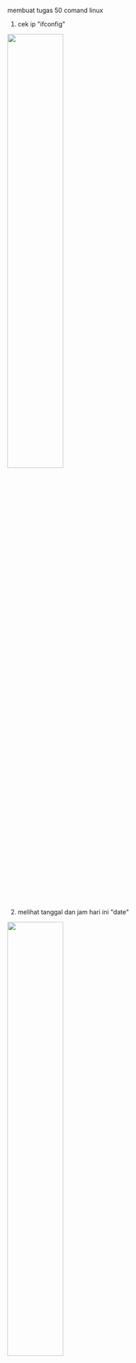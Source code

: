 membuat tugas 50 comand linux

1. cek ip "ifconfig"
<img src="https://github.com/whydyt/wahyu_hidayat_comand_linux/assets/126397170/88aaeb0e-f98f-439f-bfe8-d475b1628458" width=50% height=50%>

2. melihat tanggal dan jam hari ini "date"
<img src="https://github.com/whydyt/wahyu_hidayat_comand_linux/assets/126397170/49052b69-cd4c-400a-a7f9-2fbb3e62c03e" width=50% height=50%>

3. melihat kalender "cal"
<img src="https://github.com/whydyt/wahyu_hidayat_comand_linux/assets/126397170/9bfcf278-a082-44a3-965a-c50f5a33a88f" width=50% height=50%>

4. mengganti password "sudo passwd"
<img src="https://github.com/whydyt/wahyu_hidayat_comand_linux/assets/126397170/7ebab06b-3840-405b-972e-a940afc62f0b" width=50% height=50%>

5. membersihkan halaman "clear"
<img src="https://github.com/whydyt/wahyu_hidayat_comand_linux/assets/126397170/f3316d64-231d-44f8-b425-8d866bf5830c" width=50% height=50%>

6. menampilkan direktori "ls"

 <img width="361" alt="image" src="https://github.com/whydyt/wahyu_hidayat_comand_linux/assets/126397170/fd06a0f3-9485-48c7-91c1-797c3589525f">

7. membuat direktori "mkdir"
<img width="248" alt="image" src="https://github.com/whydyt/wahyu_hidayat_comand_linux/assets/126397170/9ff6ff7b-38ed-4526-836b-22c15fc95ff6">

8. membuat file baru "touch"
   
   <img width="220" alt="image" src="https://github.com/whydyt/wahyu_hidayat_comand_linux/assets/126397170/11729ffe-517e-49a9-83b2-2dd8af5c1736">

9. menghapus file "rm"
    
   <img width="224" alt="image" src="https://github.com/whydyt/wahyu_hidayat_comand_linux/assets/126397170/91949263-b18d-4934-95f5-5469d3b51b9f">

10. menampilkan direktori yang dibuka saat ini "pwd"

    <img width="145" alt="image" src="https://github.com/whydyt/wahyu_hidayat_comand_linux/assets/126397170/30891bd1-7c5c-41d2-b6ad-e9733a3dda7f">

12. berpindah direktori "cd"
<img width="155" alt="image" src="https://github.com/whydyt/wahyu_hidayat_comand_linux/assets/126397170/8b1a008c-5d49-443e-8357-32b3f5645e38">

13. menjalankan perintah dengan akses superuser "sudo"
14. 
    <img width="327" alt="image" src="https://github.com/whydyt/wahyu_hidayat_comand_linux/assets/126397170/87089982-0be7-4848-8b16-44f3fe0c6548">

15. menampilkan ruang disk yang tersedia "df"
    
    <img width="319" alt="image" src="https://github.com/whydyt/wahyu_hidayat_comand_linux/assets/126397170/47f1890b-effe-4219-a688-d476bd325091">

16. berpindah superuser "su"

    <img width="141" alt="image" src="https://github.com/whydyt/wahyu_hidayat_comand_linux/assets/126397170/e5051702-562d-47b9-91fc-b0f6596c14b1">

17. menampilkan informasi kernel "uname"
<img width="161" alt="image" src="https://github.com/whydyt/wahyu_hidayat_comand_linux/assets/126397170/f6fd33ba-0e1b-4c80-82e7-ccb8c971a2e9">

18. melihat riwayat perintah "history"

    <img width="113" alt="image" src="https://github.com/whydyt/wahyu_hidayat_comand_linux/assets/126397170/19e89325-65ed-45b2-a4dc-fbe08b5cfd9f">

19. mencari file direktori di dalam struktur direktori "find"
    
    <img width="137" alt="image" src="https://github.com/whydyt/wahyu_hidayat_comand_linux/assets/126397170/45d18527-9328-4c3f-8d5b-1d24f9e41772">

20. menampilkan penggunaan disk oleh direktori "du"

    <img width="103" alt="image" src="https://github.com/whydyt/wahyu_hidayat_comand_linux/assets/126397170/0564a227-2100-49a9-9059-5253ad1a15f4">

21. menampilkan proses yang sedang berjalan "top"

    <img width="348" alt="image" src="https://github.com/whydyt/wahyu_hidayat_comand_linux/assets/126397170/4f31009b-d530-4c52-bc91-77c7f49f29bb">

22. menampilkan status proses "ps"

    <img width="141" alt="image" src="https://github.com/whydyt/wahyu_hidayat_comand_linux/assets/126397170/1b0d8afe-bb29-48f8-97e2-92b5d4828849">

23. cek sinyal "ping"

    <img width="236" alt="image" src="https://github.com/whydyt/wahyu_hidayat_comand_linux/assets/126397170/6c3e7574-6775-478a-8dab-09e911cbe9af">

    
24. menampilkan informasi jaringan "netstat"

    <img width="281" alt="image" src="https://github.com/whydyt/wahyu_hidayat_comand_linux/assets/126397170/1dc24159-36fc-4a29-a8d6-73121e0c571b">


25. melacak jalur paket melalui jaringan "traceroute"

    <img width="298" alt="image" src="https://github.com/whydyt/wahyu_hidayat_comand_linux/assets/126397170/28e38860-4aff-4ac8-ba4a-f5a1d57efc95">

26. mematikan/me-restart sitem "shutdown"

    <img width="170" alt="image" src="https://github.com/whydyt/wahyu_hidayat_comand_linux/assets/126397170/b5cf6a6d-d078-4566-8117-780a7a0f8492">

27. memperbarui daftar paket dari repositori APT "sudo apt update"

<img src="https://github.com/whydyt/wahyu_hidayat_comand_linux/assets/126397170/5fb4f544-80ae-4a95-b271-37bba0ce8ac5" width=50% height=50%>


28.  memperbarui semua daftar paket yang telah terinstall ke versi baru "sudo apt updgrade"


<img src="https://github.com/whydyt/wahyu_hidayat_comand_linux/assets/126397170/24f30108-64e0-409d-92b1-396a6514adc1 width=50% height=50%">



29.  menampilkan daftar sinyal yang dapat dikirimkan ke proses perintah kill "kill -l"

<img src="https://github.com/whydyt/wahyu_hidayat_comand_linux/assets/126397170/d6ee9e03-940e-41f5-b8f9-408c8676943d" width=50% height=50% >


30.  menampilkan paket curl "snap info curl"

<img src="https://github.com/whydyt/wahyu_hidayat_comand_linux/assets/126397170/99748dec-3c45-49aa-bd02-138df7695b0e" width=50% height=50%>

31.  menampilkan tanggal berupa dd/mm/yy

<img src="https://github.com/whydyt/wahyu_hidayat_comand_linux/assets/126397170/a9bbe46a-9b22-4fdf-a73f-172adc7f069c" width=50% height=50%>


32.  menampilkan tanggal dalam format panjang

<img src="https://github.com/whydyt/wahyu_hidayat_comand_linux/assets/126397170/08b4392c-b6e9-4f39-8cf5-cffa503de56a" width=50% height=50%>




33.  menampilkan tanggal dalam format yyyy-mm-dd

<img src="https://github.com/whydyt/wahyu_hidayat_comand_linux/assets/126397170/63c09a93-1645-4310-9da2-e35f4bc0052e" width=50% height=50%>



34.  menampilkan tanggal dalam format custom

<img src="https://github.com/whydyt/wahyu_hidayat_comand_linux/assets/126397170/43e40b24-6fc0-41e3-95b1-4a182c823857" width=50% height=50%>


35.  menampilkan tanggal dalam format unix timestamp

<img src="https://github.com/whydyt/wahyu_hidayat_comand_linux/assets/126397170/fe4de0d0-eb6b-4509-a1ed-af9797ea17d3" width=50% height=50%>


36.  menampilkan tanggal dalam format 24 jam

<img width="205" alt="image" src="https://github.com/whydyt/wahyu_hidayat_comand_linux/assets/126397170/f9cbb4b2-9ba7-4c39-9d3f-204857923cde">



37.  menampilkan tanggal dalam format AM/PM

<img width="178" alt="image" src="https://github.com/whydyt/wahyu_hidayat_comand_linux/assets/126397170/12aa8423-846f-4a07-8466-c38533b1ca51">


38.  menampilkan tanggal dan waktu UTC

<img width="160" alt="image" src="https://github.com/whydyt/wahyu_hidayat_comand_linux/assets/126397170/2b2ab5ab-3d23-492f-b10f-b4f023427b13">

39. menampilkan kalender lebih luas dari perintah "cal"

<img width="145" alt="image" src="https://github.com/whydyt/wahyu_hidayat_comand_linux/assets/126397170/1eb342bd-330f-45d9-94d4-d842511850cc">


40. menampilkan aplikasi kalender yang ada di desktop "gnome-calendar"

<img width="467" alt="image" src="https://github.com/whydyt/wahyu_hidayat_comand_linux/assets/126397170/ca58e934-93ba-4be3-a77f-7f267d623624">




41. menampilkan aplikasi firefox desktop dengan memanggil "firefox"

<img width="176" alt="image" src="https://github.com/whydyt/wahyu_hidayat_comand_linux/assets/126397170/05e6250b-61de-44d7-a5b8-6be02be80601">

42. mengakses shell "gnome-terminal"

<img width="412" alt="image" src="https://github.com/whydyt/wahyu_hidayat_comand_linux/assets/126397170/73f588c7-e1f3-4517-8852-df5a8e2b2e80">

43. membuka file manager dengan perintah "nautilus"

<img width="395" alt="image" src="https://github.com/whydyt/wahyu_hidayat_comand_linux/assets/126397170/990d8165-cc80-4a41-b4f7-76bed9c257e6">



44. membuka aplikasi texteditor dengan perintah "gedit"

<img width="430" alt="image" src="https://github.com/whydyt/wahyu_hidayat_comand_linux/assets/126397170/4916dd1f-394c-4868-9764-89120a8a55fa">


45. membuka aplikasi kalkulator desktop dengan perintah "gnome-calculator"

<img width="400" alt="image" src="https://github.com/whydyt/wahyu_hidayat_comand_linux/assets/126397170/1a21a4d9-6f02-4dcc-bb4f-e2cef9dde027">


46. membuka pengaturan dengan perintah "gnome-control-center"

<img width="422" alt="image" src="https://github.com/whydyt/wahyu_hidayat_comand_linux/assets/126397170/cf64a8b9-4437-4c98-82c7-7258d21a99f5">

47. membuka aplikasi software&update

<img width="419" alt="image" src="https://github.com/whydyt/wahyu_hidayat_comand_linux/assets/126397170/cabaff5d-23b8-4ba0-b5d0-c0c19a037ec4">


48. membuka aplikasi system monitor untuk memantau penggunaan sumber daya dengan perintah "gnome-system-monitor"

<img width="360" alt="image" src="https://github.com/whydyt/wahyu_hidayat_comand_linux/assets/126397170/e7a2e2e9-fef3-424c-8727-fda468122aaa">



49. membuka screenshot dengan perintah "gnome-screenshot"

   <img width="256" alt="image" src="https://github.com/whydyt/wahyu_hidayat_comand_linux/assets/126397170/69695db1-7785-4312-8a3c-b31d3194d2fc">

50. membuka terminal x window system (xterm)

    <img width="381" alt="image" src="https://github.com/whydyt/wahyu_hidayat_comand_linux/assets/126397170/d90f5fc0-95ed-4ae4-9f1b-2b62df7a6bcd">


